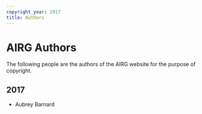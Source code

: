 ```yaml
---
copyright_year: 2017
title: Authors
---
```


AIRG Authors
============


The following people are the authors of the AIRG website for the purpose
of copyright.


2017
----

* Aubrey Barnard
